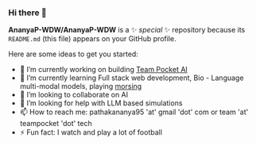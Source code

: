 ### Hi there 👋


**AnanyaP-WDW/AnanyaP-WDW** is a ✨ _special_ ✨ repository because its `README.md` (this file) appears on your GitHub profile.

Here are some ideas to get you started:

- 🔭 I’m currently working on building [Team Pocket AI](https://github.com/orgs/Team-Pocket-AI)
- 🌱 I’m currently learning Full stack web development, Bio - Language multi-modal models, playing [morsing](https://en.wikipedia.org/wiki/Morsing)
- 👯 I’m looking to collaborate on AI
- 🤔 I’m looking for help with LLM based simulations
- 📫 How to reach me: pathakananya95 'at' gmail 'dot' com or team 'at' teampocket 'dot' tech
- ⚡ Fun fact: I watch and play a lot of football

